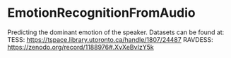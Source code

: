 # EmotionRecognitionFromAudio
Predicting the dominant emotion of the speaker.
Datasets can be found at:
TESS: https://tspace.library.utoronto.ca/handle/1807/24487
RAVDESS: https://zenodo.org/record/1188976#.XvXeBvIzY5k
